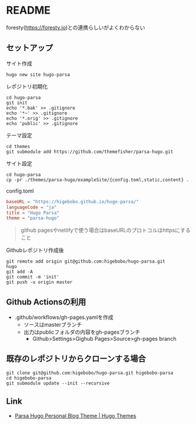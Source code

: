 # README

foresty(https://foresty.io)との連携らしいがよくわからない

## セットアップ

サイト作成

```shell
hugo new site hugo-parsa
```

レポジトリ初期化

```shell
cd hugo-parsa
git init
echo '*.bak' >> .gitignore
echo '*~' >> .gitignore
echo '*.orig' >> .gitignore
echo 'public' >> .gitignore
```

テーマ設定

```shell
cd themes 
git submodule add https://github.com/themefisher/parsa-hugo.git
```

サイト設定

```shell
cd hugo-parsa
cp -pr ./themes/parsa-hugo/exampleSite/{config.toml,static,content} .
```

config.toml

```toml
baseURL = "https://higebobo.github.io/hugo-parsa/"
languageCode = "ja"
title = "Hugo Parsa"
theme = "parsa-hugo"
```

> github pagesやnetlifyで使う場合はbaseURLのプロトコルはhttpsにすること

Githubレポジトリ作成後

```shell
git remote add origin git@github.com:higebobo/hugo-parsa.git
hugo
git add -A
git commit -m 'init'
git push -u origin master
```

## Github Actionsの利用

* .github/workflows/gh-pages.yamlを作成
    * ソースはmasterブランチ
    * 出力はpublicフォルダの内容をgh-pagesブランチ
        * Github>Settings>Gighub Pages>Source>gh-pages branch

## 既存のレポジトリからクローンする場合

```shell
git clone git@github.com:higebobo/hugo-parsa.git higebobo-parsa
cd higebobo-parsa
git submodule update --init --recursive
```

## Link

* [Parsa Hugo Personal Blog Theme \| Hugo Themes](https://themes.gohugo.io/parsa-hugo-personal-blog-theme/)
